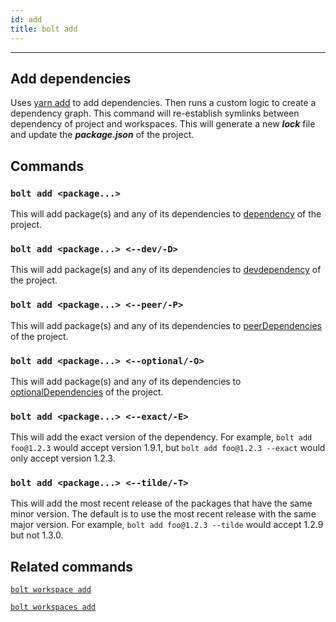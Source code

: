 ```yaml
---
id: add
title: bolt add
---
```


---

## Add dependencies

Uses [yarn add](https://yarnpkg.com/en/docs/cli/add) to add dependencies. Then runs a custom logic to create a dependency graph. This command will re-establish symlinks between dependency of project and workspaces. This will generate a new ***lock*** file and update the ***package.json*** of the project.

## Commands

### **`bolt add <package...>`**

This will add package(s) and any of its dependencies to [dependency](https://yarnpkg.com/en/docs/dependency-types#toc-dependencies) of the project.

### **`bolt add <package...> <--dev/-D>`**

This will add package(s) and any of its dependencies to [devdependency](https://yarnpkg.com/en/docs/dependency-types#toc-devdependencies) of the project.

### **`bolt add <package...> <--peer/-P>`**

This will add package(s) and any of its dependencies to [peerDependencies](https://yarnpkg.com/en/docs/dependency-types#toc-peerdependencies) of the project.

### **`bolt add <package...> <--optional/-O>`**

This will add package(s) and any of its dependencies to [optionalDependencies](https://yarnpkg.com/en/docs/dependency-types#toc-optionaldependencies) of the project.

### **`bolt add <package...> <--exact/-E>`**

This will add the exact version of the dependency. For example, `bolt add foo@1.2.3` would accept version 1.9.1, but `bolt add foo@1.2.3 --exact` would only accept version 1.2.3.

### **`bolt add <package...> <--tilde/-T>`**

This will add the most recent release of the packages that have the same minor version. The default is to use the most recent release with the same major version. For example, `bolt add foo@1.2.3 --tilde` would accept 1.2.9 but not 1.3.0.

## Related commands

[`bolt workspace add`](/docs/workspace-add.html)

[`bolt workspaces add`](/docs/workspaces-add.html)

